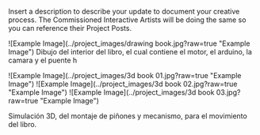 Insert a description to describe your update to document your creative process. The Commissioned Interactive Artists will be doing the same so you can reference their Project Posts.

![Example Image](../project_images/drawing book.jpg?raw=true "Example Image")
Dibujo del interior del libro, el cual contiene el motor, el arduino, la camara y el puente h

![Example Image](../project_images/3d book 01.jpg?raw=true "Example Image")
![Example Image](../project_images/3d book 02.jpg?raw=true "Example Image")
![Example Image](../project_images/3d book 03.jpg?raw=true "Example Image")

Simulación 3D, del montaje de piñones y mecanismo, para el movimiento del libro.
